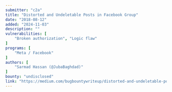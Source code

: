 ```yaml
---
submitter: "c2a"
title: "Distorted and Undeletable Posts in Facebook Group"
date: "2018-08-12"
added: "2024-11-03"
description: ""
vulnerabilities: [
    "Broken authorization", "Logic flaw"
]
programs: [
    "Meta / Facebook"
]
authors: [
    "Sarmad Hassan (@JubaBaghdad)"
]
bounty: "undisclosed"
link: "https://medium.com/bugbountywriteup/distorted-and-undeletable-posts-in-facebook-group-9424e15f5551"
---
```




